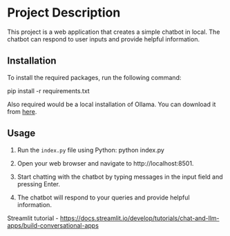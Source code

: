 # Project Description

This project is a web application that creates a simple chatbot in local.
The chatbot can respond to user inputs and provide helpful information.

## Installation

To install the required packages, run the following command:

pip install -r requirements.txt

Also required would be a local installation of Ollama. You can download it from [here](https://ollama.ai/download).

## Usage

1. Run the `index.py` file using Python: python index.py

2. Open your web browser and navigate to http://localhost:8501.

3. Start chatting with the chatbot by typing messages in the input field and pressing Enter.

4. The chatbot will respond to your queries and provide helpful information.

Streamlit tutorial - https://docs.streamlit.io/develop/tutorials/chat-and-llm-apps/build-conversational-apps
